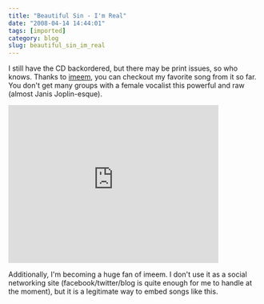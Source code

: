 ```yaml
---
title: "Beautiful Sin - I'm Real"
date: "2008-04-14 14:44:01"
tags: [imported]
category: blog
slug: beautiful_sin_im_real
---
```


I still have the CD backordered, but there may be print issues, so who knows. Thanks to <a href="https://www.imeem.com">imeem</a>, you can checkout my favorite song from it so far. You don't get many groups with a female vocalist this powerful and raw (almost Janis Joplin-esque).

<iframe width="420" height="315" src="https://www.youtube.com/embed/QmRgUy5nWVw" frameborder="0" allowfullscreen></iframe>

Additionally, I'm becoming a huge fan of imeem. I don't use it as a social networking site (facebook/twitter/blog is quite enough for me to handle at the moment), but it is a legitimate way to embed songs like this.
